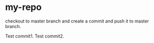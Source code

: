 # my-repo
checkout to master branch and create a commit and push it to master branch.

Test commit1.
Test commit2.
